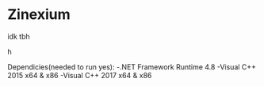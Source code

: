 # Zinexium
idk tbh

h

Dependicies(needed to run yes):
-.NET Framework Runtime 4.8
-Visual C++ 2015 x64 & x86
-Visual C++ 2017 x64 & x86